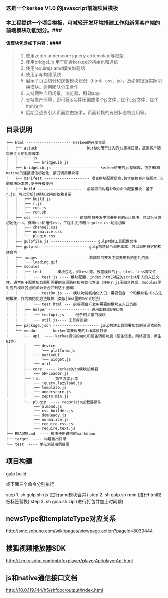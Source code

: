 ### 这是一个kerkee V1.0 的javascript前端项目模板 ###

### 本工程提供一个项目模板，可减轻开发环境搭建工作和新闻客户端的前端模块功能划分。###

#### 该模块包含如下内容：####
>1. 使用zepto underscore jquery atrtemplate等框架
>1. 使用bridgeLib 用于配合kerkee的初始化和通信
>1. 使用requirejs amd模块加载器
>1. 使用gulp构建系统
>1. 展示了页面切分和逻辑模块划分（html、css、js），及如何根据实际切换模块。适用团队分工合作
>1. 支持两种应用场景，浏览器，移动app
>1. 支持生产环境，即可将js合并压缩成单个js文件，优化css文件，优化html文件
>1. 后期会逐步引入页面路由技术，页面转换的有限状态机应用等。

## 目录说明 ##

~~~
├── html -------------------- kerkee的开发目录
│   ├── attach -------------------- kerkee用于注入的js脚本目录，放置客户端需要注入的功能脚本
│   │   └── js
│   │       └── bridgeLib.js
│   ├── bridgeLib.js -------------------- kerkee使用的js基础库，包含H5和native的连接通信初始化，接口调用模块等
│   ├── manifest -------------------- 项目模块配置信息,包含依赖客户端版本,当前模块版本等,便于升级使用
│   ├── build --------------------  前端项目构建AMD的命令配置模块，基于r.js，可以分析js模块之间的依赖关系
│   │   ├── build.js
│   │   ├── r.js
│   │   ├── run.js
│   │   └── run.sh
│   ├── css -------------------- 前端项目开发中需要用到的css模块，可以拆分成初始化css，页面css和组件css，工程中支持用require.css动态加载
│   │   ├── channel.css
│   │   ├── normalize.css
│   │   └── plugin.css
│   ├── gulpfile.js -------------------- gulp构建工具配置文件
│   ├── gulp.sh -------------------- gulp构建命令调用脚本，可以调用特定的构建命令
│   ├── images --------------------  前端项目开发中需要用到的图片资源
│   │   └── loading.gif
│   ├── modules
│   │   ├── test  ---- 模块包名，如test等。放置模块的js、html、less等文件
│   │   │   ├── test.js ---- 模块配置，index.html对应的script引入的入口文件，通常用于配置加载器所需要的资源路径和初始化方法（使用r.js压缩合并后，modules里对应的模块包里的资源会合并到这个里面）
│   │   │   ├── testDo.js --- 模块功能初始化入口，需要包含一个和模块名+Do方法的模块，作为初始化方法模块（类似java里的main方法）
│   │   │   └── test.html --- 前端项目开发中需要的模块主入口页面
│   │   ├── helper ------------------ 通用函数库&接口库
│   │   │   ├── testApi.js ----例子相关接口模块
│   │   │   └── util.js---- 工具库函数
│   ├── package.json -------------------- gulp构建工具需要加载的资源依赖包
│   └── vendor  ---- kerkee需要调用的lib库根目录
│       ├── api  ---- kerkee提供的api和设备调用功能（设备信息，网络通信，原生UI等）
│       │   ├── device
│       │   │   └── platform.js
│       │   ├── nativeUI
│       │   │   └── widget.js
│       │   └── util
│       ├── core  ---- kerkee的js模块加载器
│       │   └── SHFLoader.js
│       ├── lib  ---- 第三方库js库
│       │   ├── jquery.lazyload.js
│       │   ├── template.js
│       │   ├── underscore.js
│       │   └── zepto.min.js
│       └── plugin  ---- requriejs加载器插件
│           ├── almond.js
│           ├── css-builder.js
│           ├── domReady.js
│           ├── normalize.js
│           ├── require.css.js
│           └── require.text.js
├── README.md  ---- 模块使用说明的markdown
├── target  ---- 构建输出目录
└── test  ---- 单元测试用例目录
~~~

## 项目构建 ##

gulp build

或下面三个命令分别执行

step 1. sh gulp.sh rjs (进行amd模块合并)
step 2. sh gulp.sh rmin (进行html模板标签替换)
step 3. sh gulp.sh zip  (进行打包并加上时间戳)

## newsType和templateType对应关系 ##
http://smc.sohuno.com/wiki/pages/viewpage.action?pageId=8030444

## 搜狐视频播放器SDK ##
http://t.m.tv.sohu.com/mb/foxplayer/playerApi/playerApi.html

## js和native通信接口文档 ##
http://10.0.119.144/h5/shfdoc/output/index.html